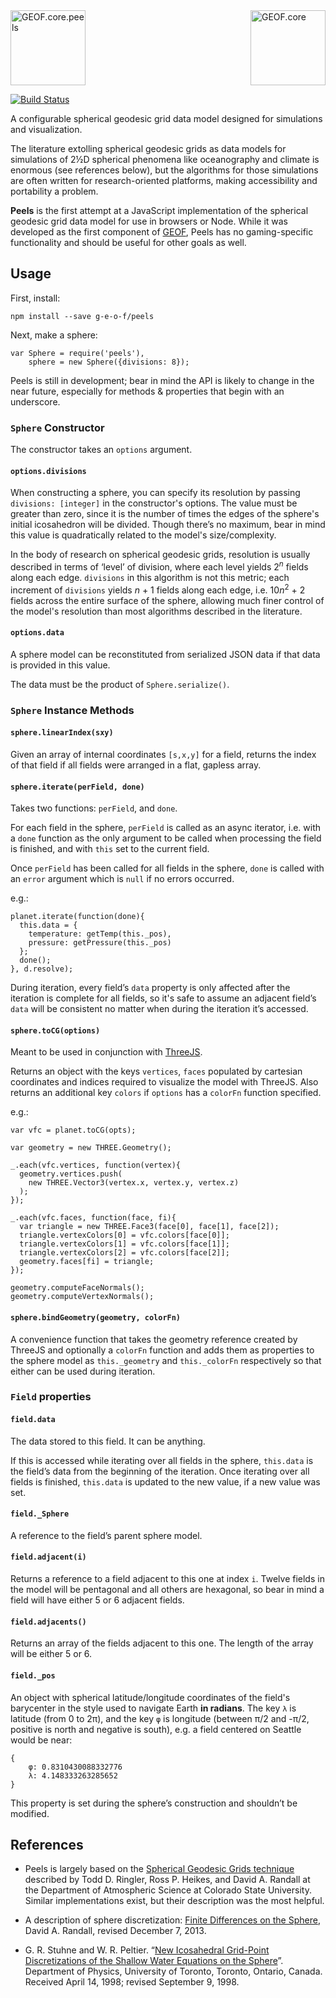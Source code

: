 <img src="https://rawgit.com/G-E-O-F/peels/master/docs/assets/geof-peels.svg" height="120" title="GEOF.core.peels"/>
<img src="https://rawgit.com/G-E-O-F/peels/master/docs/assets/geof8.min.svg" height="120" title="GEOF.core" align="right"/>

[![Build Status](https://travis-ci.org/G-E-O-F/peels.svg)](https://travis-ci.org/G-E-O-F/peels)

A configurable spherical geodesic grid data model designed for simulations and visualization.

The literature extolling spherical geodesic grids as data models for simulations of 2½D spherical phenomena like oceanography and climate is enormous (see references below), but the algorithms for those simulations are often written for research-oriented platforms, making accessibility and portability a problem.

**Peels** is the first attempt at a JavaScript implementation of the spherical geodesic grid data model for use in browsers or Node. While it was developed as the first component of [GEOF](http://github.com/G-E-O-F), Peels has no gaming-specific functionality and should be useful for other goals as well.

## Usage

First, install:

    npm install --save g-e-o-f/peels

Next, make a sphere:

    var Sphere = require('peels'),
        sphere = new Sphere({divisions: 8});

Peels is still in development; bear in mind the API is likely to change in the near future, especially for methods & properties that begin with an underscore.

### `Sphere` Constructor

The constructor takes an `options` argument.

#### `options.divisions`

When constructing a sphere, you can specify its resolution by passing `divisions: [integer]` in the constructor's options. The value must be greater than zero, since it is the number of times the edges of the sphere's initial icosahedron will be divided. Though there’s no maximum, bear in mind this value is quadratically related to the model's size/complexity.

In the body of research on spherical geodesic grids, resolution is usually described in terms of ‘level’ of division, where each level yields 2<sup><i>n</i></sup> fields along each edge. `divisions` in this algorithm is not this metric; each increment of `divisions` yields <i>n</i> + 1 fields along each edge, i.e. 10<i>n</i><sup>2</sup> + 2 fields across the entire surface of the sphere, allowing much finer control of the model's resolution than most algorithms described in the literature.

#### `options.data`

A sphere model can be reconstituted from serialized JSON data if that data is provided in this value.

The data must be the product of `Sphere.serialize()`.

### `Sphere` Instance Methods

#### `sphere.linearIndex(sxy)`

Given an array of internal coordinates `[s,x,y]` for a field, returns the index of that field if all fields were arranged in a flat, gapless array.

#### `sphere.iterate(perField, done)`

Takes two functions: `perField`, and `done`.

For each field in the sphere, `perField` is called as an async iterator, i.e. with a `done` function as the only argument to be called when processing the field is finished, and with `this` set to the current field.

Once `perField` has been called for all fields in the sphere, `done` is called with an `error` argument which is `null` if no errors occurred.

e.g.:

    planet.iterate(function(done){
      this.data = {
        temperature: getTemp(this._pos),
        pressure: getPressure(this._pos)
      };
      done();
    }, d.resolve);

During iteration, every field’s `data` property is only affected after the iteration is complete for all fields, so it's safe to assume an adjacent field’s `data` will be consistent no matter when during the iteration it’s accessed.

#### `sphere.toCG(options)`

Meant to be used in conjunction with [ThreeJS](http://threejs.org/).

Returns an object with the keys `vertices`, `faces` populated by cartesian coordinates and indices required to visualize the model with ThreeJS. Also returns an additional key `colors` if `options` has a `colorFn` function specified.

e.g.:

    var vfc = planet.toCG(opts);

    var geometry = new THREE.Geometry();

    _.each(vfc.vertices, function(vertex){
      geometry.vertices.push(
        new THREE.Vector3(vertex.x, vertex.y, vertex.z)
      );
    });

    _.each(vfc.faces, function(face, fi){
      var triangle = new THREE.Face3(face[0], face[1], face[2]);
      triangle.vertexColors[0] = vfc.colors[face[0]];
      triangle.vertexColors[1] = vfc.colors[face[1]];
      triangle.vertexColors[2] = vfc.colors[face[2]];
      geometry.faces[fi] = triangle;
    });

    geometry.computeFaceNormals();
    geometry.computeVertexNormals();

#### `sphere.bindGeometry(geometry, colorFn)`

A convenience function that takes the geometry reference created by ThreeJS and optionally a `colorFn` function and adds them as properties to the sphere model as `this._geometry` and `this._colorFn` respectively so that either can be used during iteration.

### `Field` properties

#### `field.data`

The data stored to this field. It can be anything.

If this is accessed while iterating over all fields in the sphere, `this.data` is the field’s data from the beginning of the iteration. Once iterating over all fields is finished, `this.data` is updated to the new value, if a new value was set.

#### `field._Sphere`

A reference to the field’s parent sphere model.

#### `field.adjacent(i)`

Returns a reference to a field adjacent to this one at index `i`. Twelve fields in the model will be pentagonal and all others are hexagonal, so bear in mind a field will have either 5 or 6 adjacent fields.

#### `field.adjacents()`

Returns an array of the fields adjacent to this one. The length of the array will be either 5 or 6.

#### `field._pos`

An object with spherical latitude/longitude coordinates of the field's barycenter in the style used to navigate Earth **in radians**. The key `λ` is latitude (from 0 to 2π), and the key `φ` is longitude (between π/2 and -π/2, positive is north and negative is south), e.g. a field centered on Seattle would be near:

    {
        φ: 0.8310430088332776
        λ: 4.148333263285652
    }

This property is set during the sphere’s construction and shouldn’t be modified.

## References

- Peels is largely based on the [Spherical Geodesic Grids technique](http://kiwi.atmos.colostate.edu/BUGS/geodesic/) described by Todd D. Ringler, Ross P. Heikes, and David A. Randall at the Department of Atmospheric Science at Colorado State University. Similar implementations exist, but their description was the most helpful.

- A description of sphere discretization: [Finite Differences on the Sphere](http://kiwi.atmos.colostate.edu/group/dave/at604pdf/Chapter_12.pdf), David A. Randall, revised December 7, 2013.

- G. R. Stuhne and W. R. Peltier. “[New Icosahedral Grid-Point Discretizations of the Shallow Water Equations on the Sphere](http://www.atmosp.physics.utoronto.ca/people/amit/refs/stuhne99.pdf)”. Department of Physics, University of Toronto, Toronto, Ontario, Canada. Received April 14, 1998; revised September 9, 1998.
